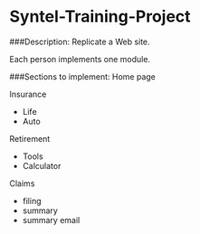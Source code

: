 # Syntel-Training-Project
###Description:
Replicate a Web site. 

Each person implements one module.
  
###Sections to implement:
Home page

Insurance
  * Life
  * Auto

Retirement
  * Tools
  * Calculator

Claims
  * filing
  * summary
  * summary email

